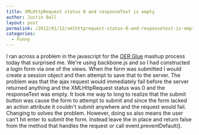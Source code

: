 ```yaml
---
title: XMLHttpRequest status 0 and responseText is empty
author: Justin Ball
layout: post
permalink: /2012/01/12/xmlhttprequest-status-0-and-responsetext-is-empty/
categories:
  - Funny
---
```

I ran across a problem in the javascript for the [OER Glue][1] mashup process today that surprised me. We're using backbone.js and so I had constructed a login form via one of the views. When the form was submitted I would create a session object and then attempt to save that to the server. The problem was that the ajax request would immediately fail before the server returned anything and the XMLHttpRequest status was 0 and the responseText was empty. It took me way to long to realize that the submit button was cause the form to attempt to submit and since the form lacked an action attribute it couldn't submit anywhere and the request would fail. Changing  to  solves the problem. However, doing so also means the user can't hit enter to submit the form. Instead leave the  in place and return false from the method that handles the request or call event.preventDefault().

 [1]: http://www.oerglue.com